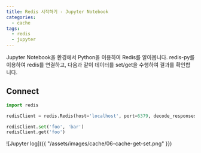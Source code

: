 ```yaml
---
title: Redis 시작하기 - Jupyter Notebook
categories:
  - cache
tags: 
  - redis
  - jupyter
---
```

Jupyter Notebook을 환경에서 Python을 이용하여 Redis를 알아봅니다. redis-py를 이용하여 redis를 연결하고, 다음과 같이 데이터를 set/get을 수행하여 결과를 확인합니다.  
## Connect
```python
import redis

redisClient = redis.Redis(host='localhost', port=6379, decode_responses=True)

redisClient.set('foo', 'bar')
redisClient.get('foo')
```

![Jupyter log]({{ "/assets/images/cache/06-cache-get-set.png" }})


